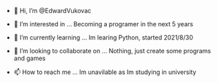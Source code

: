 - 👋 Hi, I’m @EdwardVukovac



- 👀 I’m interested in ... Becoming a programer in the next 5 years



- 🌱 I’m currently learning ... Im learing Python, started 2021/8/30



- 💞️ I’m looking to collaborate on ... Nothing, just create some programs and games



- 📫 How to reach me ... Im unavilable as Im studying in university
